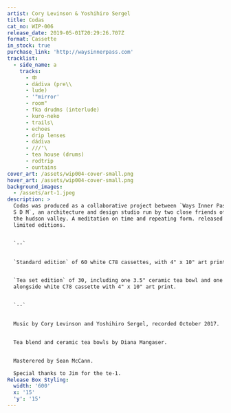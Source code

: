 ```yaml
---
artist: Cory Levinson & Yoshihiro Sergel
title: Codas
cat_no: WIP-006
release_date: 2019-05-01T20:29:26.707Z
format: Cassette
in_stock: true
purchase_link: 'http://waysinnerpass.com'
tracklist:
  - side_name: a
    tracks:
      - 申
      - dádiva (pre\\
      - lude)
      - '"mirror'
      - room"
      - fka drudms (interlude)
      - kuro-neko
      - trails\
      - echoes
      - drip lenses
      - dádiva
      - ///'\
      - tea house (drums)
      - rodtrip
      - ountains
cover_art: /assets/wip004-cover-small.png
hover_art: /assets/wip004-cover-small.png
background_images:
  - /assets/art-1.jpeg
description: >
  Codas was produced as a collaborative project between `Ways Inner Pass` and `Y
  S D M`, an architecture and design studio run by two close friends of ours in
  the hudson valley. A meditation on time and repeating form. released in two
  limited editions.


  `--`


  `Standard edition` of 60 white C78 cassettes, with 4" x 10" art print.


  `Tea set edition` of 30, including one 3.5" ceramic tea bowl and one tea bag
  alongside white C78 cassette with 4" x 10" art print.


  `--`


  Music by Cory Levinson and Yoshihiro Sergel, recorded October 2017.


  Tea blend and ceramic tea bowls by Diana Mangaser.


  Masterered by Sean McCann.

  Special thanks to Jim for the te-1.
Release Box Styling:
  width: '600'
  x: '15'
  'y': '15'
---
```


